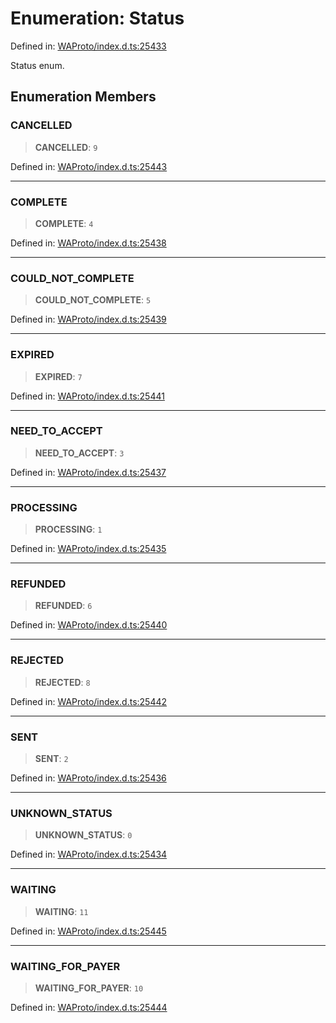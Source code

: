 # Enumeration: Status

Defined in: [WAProto/index.d.ts:25433](https://github.com/Riders004/Tv/blob/3d6aaf6f3efb499dc9d0ca82bb24083bb45a8478/WAProto/index.d.ts#L25433)

Status enum.

## Enumeration Members

### CANCELLED

> **CANCELLED**: `9`

Defined in: [WAProto/index.d.ts:25443](https://github.com/Riders004/Tv/blob/3d6aaf6f3efb499dc9d0ca82bb24083bb45a8478/WAProto/index.d.ts#L25443)

***

### COMPLETE

> **COMPLETE**: `4`

Defined in: [WAProto/index.d.ts:25438](https://github.com/Riders004/Tv/blob/3d6aaf6f3efb499dc9d0ca82bb24083bb45a8478/WAProto/index.d.ts#L25438)

***

### COULD\_NOT\_COMPLETE

> **COULD\_NOT\_COMPLETE**: `5`

Defined in: [WAProto/index.d.ts:25439](https://github.com/Riders004/Tv/blob/3d6aaf6f3efb499dc9d0ca82bb24083bb45a8478/WAProto/index.d.ts#L25439)

***

### EXPIRED

> **EXPIRED**: `7`

Defined in: [WAProto/index.d.ts:25441](https://github.com/Riders004/Tv/blob/3d6aaf6f3efb499dc9d0ca82bb24083bb45a8478/WAProto/index.d.ts#L25441)

***

### NEED\_TO\_ACCEPT

> **NEED\_TO\_ACCEPT**: `3`

Defined in: [WAProto/index.d.ts:25437](https://github.com/Riders004/Tv/blob/3d6aaf6f3efb499dc9d0ca82bb24083bb45a8478/WAProto/index.d.ts#L25437)

***

### PROCESSING

> **PROCESSING**: `1`

Defined in: [WAProto/index.d.ts:25435](https://github.com/Riders004/Tv/blob/3d6aaf6f3efb499dc9d0ca82bb24083bb45a8478/WAProto/index.d.ts#L25435)

***

### REFUNDED

> **REFUNDED**: `6`

Defined in: [WAProto/index.d.ts:25440](https://github.com/Riders004/Tv/blob/3d6aaf6f3efb499dc9d0ca82bb24083bb45a8478/WAProto/index.d.ts#L25440)

***

### REJECTED

> **REJECTED**: `8`

Defined in: [WAProto/index.d.ts:25442](https://github.com/Riders004/Tv/blob/3d6aaf6f3efb499dc9d0ca82bb24083bb45a8478/WAProto/index.d.ts#L25442)

***

### SENT

> **SENT**: `2`

Defined in: [WAProto/index.d.ts:25436](https://github.com/Riders004/Tv/blob/3d6aaf6f3efb499dc9d0ca82bb24083bb45a8478/WAProto/index.d.ts#L25436)

***

### UNKNOWN\_STATUS

> **UNKNOWN\_STATUS**: `0`

Defined in: [WAProto/index.d.ts:25434](https://github.com/Riders004/Tv/blob/3d6aaf6f3efb499dc9d0ca82bb24083bb45a8478/WAProto/index.d.ts#L25434)

***

### WAITING

> **WAITING**: `11`

Defined in: [WAProto/index.d.ts:25445](https://github.com/Riders004/Tv/blob/3d6aaf6f3efb499dc9d0ca82bb24083bb45a8478/WAProto/index.d.ts#L25445)

***

### WAITING\_FOR\_PAYER

> **WAITING\_FOR\_PAYER**: `10`

Defined in: [WAProto/index.d.ts:25444](https://github.com/Riders004/Tv/blob/3d6aaf6f3efb499dc9d0ca82bb24083bb45a8478/WAProto/index.d.ts#L25444)

